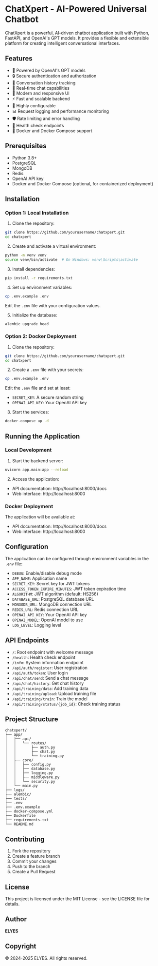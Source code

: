 # ChatXpert - AI-Powered Universal Chatbot

ChatXpert is a powerful, AI-driven chatbot application built with Python, FastAPI, and OpenAI's GPT models. It provides a flexible and extensible platform for creating intelligent conversational interfaces.

## Features

- 🤖 Powered by OpenAI's GPT models
- 🔒 Secure authentication and authorization
- 📝 Conversation history tracking
- 🔄 Real-time chat capabilities
- 🎨 Modern and responsive UI
- ⚡ Fast and scalable backend
- 🔧 Highly configurable
- 📊 Request logging and performance monitoring
- 🛡️ Rate limiting and error handling
- 🏥 Health check endpoints
- 🐳 Docker and Docker Compose support

## Prerequisites

- Python 3.8+
- PostgreSQL
- MongoDB
- Redis
- OpenAI API key
- Docker and Docker Compose (optional, for containerized deployment)

## Installation

### Option 1: Local Installation

1. Clone the repository:
```bash
git clone https://github.com/yourusername/chatxpert.git
cd chatxpert
```

2. Create and activate a virtual environment:
```bash
python -m venv venv
source venv/bin/activate  # On Windows: venv\Scripts\activate
```

3. Install dependencies:
```bash
pip install -r requirements.txt
```

4. Set up environment variables:
```bash
cp .env.example .env
```
Edit the `.env` file with your configuration values.

5. Initialize the database:
```bash
alembic upgrade head
```

### Option 2: Docker Deployment

1. Clone the repository:
```bash
git clone https://github.com/yourusername/chatxpert.git
cd chatxpert
```

2. Create a `.env` file with your secrets:
```bash
cp .env.example .env
```
Edit the `.env` file and set at least:
- `SECRET_KEY`: A secure random string
- `OPENAI_API_KEY`: Your OpenAI API key

3. Start the services:
```bash
docker-compose up -d
```

## Running the Application

### Local Development

1. Start the backend server:
```bash
uvicorn app.main:app --reload
```

2. Access the application:
- API documentation: http://localhost:8000/docs
- Web interface: http://localhost:8000

### Docker Deployment

The application will be available at:
- API documentation: http://localhost:8000/docs
- Web interface: http://localhost:8000

## Configuration

The application can be configured through environment variables in the `.env` file:

- `DEBUG`: Enable/disable debug mode
- `APP_NAME`: Application name
- `SECRET_KEY`: Secret key for JWT tokens
- `ACCESS_TOKEN_EXPIRE_MINUTES`: JWT token expiration time
- `ALGORITHM`: JWT algorithm (default: HS256)
- `DATABASE_URL`: PostgreSQL database URL
- `MONGODB_URL`: MongoDB connection URL
- `REDIS_URL`: Redis connection URL
- `OPENAI_API_KEY`: Your OpenAI API key
- `OPENAI_MODEL`: OpenAI model to use
- `LOG_LEVEL`: Logging level

## API Endpoints

- `/`: Root endpoint with welcome message
- `/health`: Health check endpoint
- `/info`: System information endpoint
- `/api/auth/register`: User registration
- `/api/auth/token`: User login
- `/api/chat/send`: Send a chat message
- `/api/chat/history`: Get chat history
- `/api/training/data`: Add training data
- `/api/training/upload`: Upload training file
- `/api/training/train`: Train the model
- `/api/training/status/{job_id}`: Check training status

## Project Structure

```
chatxpert/
├── app/
│   ├── api/
│   │   └── routes/
│   │       ├── auth.py
│   │       ├── chat.py
│   │       └── training.py
│   ├── core/
│   │   ├── config.py
│   │   ├── database.py
│   │   ├── logging.py
│   │   ├── middleware.py
│   │   └── security.py
│   └── main.py
├── logs/
├── alembic/
├── tests/
├── .env
├── .env.example
├── docker-compose.yml
├── Dockerfile
├── requirements.txt
└── README.md
```

## Contributing

1. Fork the repository
2. Create a feature branch
3. Commit your changes
4. Push to the branch
5. Create a Pull Request

## License

This project is licensed under the MIT License - see the LICENSE file for details.

## Author

**ELYES**

## Copyright

© 2024-2025 ELYES. All rights reserved. 